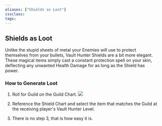 ```yaml
---
aliases: ["Shields as Loot"]
cssclass: 
tags: 
---
```

## Shields as Loot
Unlike the stupid sheets of metal your Enemies will use to protect themselves from your bullets, Vault Hunter Shields are a bit more elegant. These magical items simply cast a constant protection spell on your skin, deflecting any unwanted Health Damage for as long as the Shield has power.

### How to Generate Loot
1. Roll for Guild on the Guild Chart.
![](_attachments/Guild-Table.md#^BnBGuild)

2. Reference the Shield Chart and select the item that matches the Guild at the receiving player's Vault Hunter Level.


3. There is no step 3, that is how easy it is.
